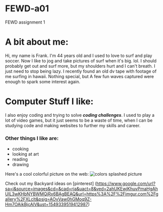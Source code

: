 # FEWD-a01
FEWD assignment 1

# A bit about me:

Hi, my name is Frank. I'm 44 years old and I used to love to surf and play soccer. Now I like to jog and take pictures of surf when it's big. lol. I should probably get out and surf more, but my shoulders hurt and I can't breath. I just need to stop being lazy. I recently found an old dv tape with footage of me surfing in hawaii. Nothing special, but A few fun waves captured were enough to spark some interest again.


# Computer Stuff I like:
I also enjoy coding and trying to solve _**coding challenges**_. I used to play a lot of video games, but it just seems to be a waste of time, when I can be studying code and making websites to further my skills and career.

### Other things I like are:
* cooking
* looking at art
* reading
* drawing

Here's a cool colorful picture on the web:
![colors splashed picture](https://www.google.com/url?sa=i&source=images&cd=&cad=rja&uact=8&ved=2ahUKEwjKhuvPmaHgAhUIL3wKHbNYBWMQjRx6BAgBEAQ&url=https%3A%2F%2Fimgur.com%2Fgallery%2FXLclt&psig=AOvVaw0hGMoq9Z-Hm7OAikBjcAlV&ust=1549339519412987)

Check out my Backyard ideas on [pinterest] (https://www.google.com/url?sa=i&source=images&cd=&cad=rja&uact=8&ved=2ahUKEwjKhuvPmaHgAhUIL3wKHbNYBWMQjRx6BAgBEAQ&url=https%3A%2F%2Fimgur.com%2Fgallery%2FXLclt&psig=AOvVaw0hGMoq9Z-Hm7OAikBjcAlV&ust=1549339519412987)
